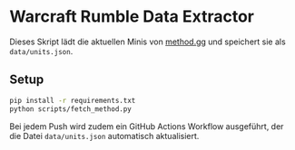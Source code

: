 # Warcraft Rumble Data Extractor

Dieses Skript lädt die aktuellen Minis von [method.gg](https://www.method.gg/warcraft-rumble/minis) und speichert sie als `data/units.json`.

## Setup

```bash
pip install -r requirements.txt
python scripts/fetch_method.py
```

Bei jedem Push wird zudem ein GitHub Actions Workflow ausgeführt, der die Datei `data/units.json` automatisch aktualisiert.
